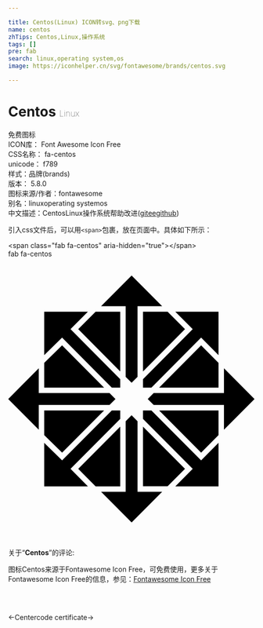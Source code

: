```yaml
---

title: Centos(Linux) ICON转svg、png下载
name: centos
zhTips: Centos,Linux,操作系统
tags: []
pre: fab
search: linux,operating system,os
image: https://iconhelper.cn/svg/fontawesome/brands/centos.svg

---
```


# Centos  <small style="font-size: 60%;font-weight: 100">Linux</small>


<div class="detail-page">
<p>
<span><span class="badge-success badge">免费图标</span> </span>
<br/>
<span>
ICON库：
<span class="badge-secondary badge">Font Awesome Icon Free</span> 
</span>
<br/>
<span>
CSS名称：
<span class="badge-secondary badge">fa-centos</span> 
</span>
<br/>
<span>
unicode：
<span class="badge-secondary badge">f789</span> 
<copy-btn content='f789' btn-title=""></copy-btn>
<copy-btn :content='String.fromCodePoint(parseInt("f789", 16))' btn-title="复制U"></copy-btn>
</span><br/><span>样式：<span class="badge-light badge">品牌(brands)</span></span>
<br/>
<span>
版本：
<span class="badge-secondary badge">5.8.0</span> 
</span>
<br/>
<span>图标来源/作者：<span class="badge-light badge">fontawesome</span></span> 
<br/>
<span>别名：<span class="badge-light badge">linux</span><span class="badge-light badge">operating system</span><span class="badge-light badge">os</span></span><br/><span class="zh-detail">中文描述：<span class="badge-primary badge">Centos</span><span class="badge-primary badge">Linux</span><span class="badge-primary badge">操作系统</span><span class="help-link"><span>帮助改进</span>(<a href="https://gitee.com/liuwave/icon-helper/edit/master/json/fontawesome/brands/centos.json" target="_blank" rel="noopener noreferrer">gitee</a><a href="https://github.com/liuwave/icon-helper/edit/master/json/fontawesome/brands/centos.json" target="_blank" rel="noopener noreferrer">github</a></span>)</span><br/>
</p>
</div>
<div class="alert alert-dark">
  <i class="fab fa-centos fa-xs"></i>
  <i class="fab fa-centos fa-sm"></i>
  <i class="fab fa-centos fa-lg"></i>
  <i class="fab fa-centos fa-2x"></i>
  <i class="fab fa-centos fa-3x"></i>
  <i class="fab fa-centos fa-5x"></i>
  <i class="fab fa-centos fa-7x"></i>
</div>
<div>
  <p>引入css文件后，可以用<code>&lt;span&gt;</code>包裹，放在页面中。具体如下所示：    
  </p>
  <div class="alert alert-primary" style="font-size: 14px">
    &lt;span class="fab fa-centos" aria-hidden="true"&gt;&lt;/span&gt;
    <copy-btn content='<span class="fab fa-centos" aria-hidden="true"></span>'></copy-btn>
  </div>
  <div class="alert alert-secondary">
    <i class="fab fa-centos"
    style="font-size: 24px"
    aria-hidden="true"></i> fab fa-centos
    <copy-btn content="fab fa-centos" btn-title="复制图标名称"></copy-btn>
  </div>
</div>
<div id="svg" class="svg-wrap">
<svg xmlns="http://www.w3.org/2000/svg" viewBox="0 0 448 512"><path d="M289.6 97.5l31.6 31.7-76.3 76.5V97.5zm-162.4 31.7l76.3 76.5V97.5h-44.7zm41.5-41.6h44.7v127.9l10.8 10.8 10.8-10.8V87.6h44.7L224.2 32zm26.2 168.1l-10.8-10.8H55.5v-44.8L0 255.7l55.5 55.6v-44.8h128.6l10.8-10.8zm79.3-20.7h107.9v-44.8l-31.6-31.7zm173.3 20.7L392 200.1v44.8H264.3l-10.8 10.8 10.8 10.8H392v44.8l55.5-55.6zM65.4 176.2l32.5-31.7 90.3 90.5h15.3v-15.3l-90.3-90.5 31.6-31.7H65.4zm316.7-78.7h-78.5l31.6 31.7-90.3 90.5V235h15.3l90.3-90.5 31.6 31.7zM203.5 413.9V305.8l-76.3 76.5 31.6 31.7h44.7zM65.4 235h108.8l-76.3-76.5-32.5 31.7zm316.7 100.2l-31.6 31.7-90.3-90.5h-15.3v15.3l90.3 90.5-31.6 31.7h78.5zm0-58.8H274.2l76.3 76.5 31.6-31.7zm-60.9 105.8l-76.3-76.5v108.1h44.7zM97.9 352.9l76.3-76.5H65.4v44.8zm181.8 70.9H235V295.9l-10.8-10.8-10.8 10.8v127.9h-44.7l55.5 55.6zm-166.5-41.6l90.3-90.5v-15.3h-15.3l-90.3 90.5-32.5-31.7v78.7h79.4z"/></svg>
</div>
<detail full-name='fa-centos'></detail>
<div class="icon-detail__container">
<p>关于“<b>Centos</b>”的评论:</p>
</div>
<Vssue title="关于“Centos”的评论" />    
<div><p>图标Centos来源于Fontawesome Icon Free，可免费使用，更多关于  Fontawesome Icon Free的信息，参见：<a target="_blank" href="https://iconhelper.cn/fontawesome.html">Fontawesome Icon Free</a>
</p></div>

<div style="padding:2rem 0 " class="page-nav"><p class="inner"><span class="prev">←<router-link to="/icon/brands/centercode.html">Centercode</router-link></span> <span class="next"><router-link to="/icon/solid/certificate.html">certificate</router-link>→</span></p></div>
